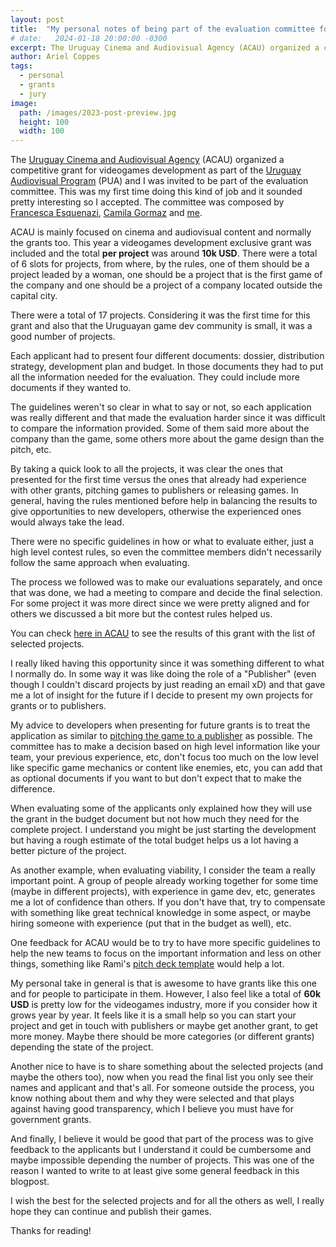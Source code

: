 ```yaml
---
layout: post
title:  "My personal notes of being part of the evaluation committee for a Uruguayan public competitive grant"
# date:   2024-01-18 20:00:00 -0300
excerpt: The Uruguay Cinema and Audiovisual Agency (ACAU) organized a competitive grant for videogames development as part of the Uruguay Audiovisual Program (PUA) and I was invited to be part of the evaluation committee.
author: Ariel Coppes
tags:
  - personal
  - grants
  - jury
image:
  path: /images/2023-post-preview.jpg
  height: 100
  width: 100
---
```


The [Uruguay Cinema and Audiovisual Agency](https://www.acau.gub.uy) (ACAU) organized a competitive grant for videogames development as part of the [Uruguay Audiovisual Program](https://www.gub.uy/ministerio-industria-energia-mineria/programa-uruguay-audiovisual) (PUA) and I was invited to be part of the evaluation committee. This was my first time doing this kind of job and it sounded pretty interesting so I accepted. The committee was composed by [Francesca Esquenazi](https://www.linkedin.com/in/francesca-esquenazi/), [Camila Gormaz](https://bsky.app/profile/burasto.bsky.social) and [me](https://arielcoppes.dev).

ACAU is mainly focused on cinema and audiovisual content and normally the grants too. This year a videogames development exclusive grant was included and the total **per project** was around **10k USD**. There were a total of 6 slots for projects, from where, by the rules, one of them should be a project leaded by a woman, one should be a project that is the first game of the company and one should be a project of a company located outside the capital city.

There were a total of 17 projects. Considering it was the first time for this grant and also that the Uruguayan game dev community is small, it was a good number of projects. 

Each applicant had to present four different documents: dossier, distribution strategy, development plan and budget. In those documents they had to put all the information needed for the evaluation. They could include more documents if they wanted to. 

The guidelines weren't so clear in what to say or not, so each application was really different and that made the evaluation harder since it was difficult to compare the information provided. Some of them said more about the company than the game, some others more about the game design than the pitch, etc. 

By taking a quick look to all the projects, it was clear the ones that presented for the first time versus the ones that already had experience with other grants, pitching games to publishers or releasing games. In general, having the rules mentioned before help in balancing the results to give opportunities to new developers, otherwise the experienced ones would always take the lead.

There were no specific guidelines in how or what to evaluate either, just a high level contest rules, so even the committee members didn't necessarily follow the same approach when evaluating. 

The process we followed was to make our evaluations separately, and once that was done, we had a meeting to compare and decide the final selection. For some project it was more direct since we were pretty aligned and for others we discussed a bit more but the contest rules helped us.

You can check [here in ACAU](https://www.acau.gub.uy/innovaportal/v/353/1/acau/ya-estan-disponibles-los-resultados-de-la-convocatoria-para-desarrollo-de-videojuegos-2024.html) to see the results of this grant with the list of selected projects.

I really liked having this opportunity since it was something different to what I normally do. In some way it was like doing the role of a "Publisher" (even though I couldn't discard projects by just reading an email xD) and that gave me a lot of insight for the future if I decide to present my own projects for grants or to publishers.

My advice to developers when presenting for future grants is to treat the application as similar to [pitching the game to a publisher](https://ltpf.ramiismail.com/pitching-in/) as possible. The committee has to make a decision based on high level information like your team, your previous experience, etc, don't focus too much on the low level like specific game mechanics or content like enemies, etc, you can add that as optional documents if you want to but don't expect that to make the difference. 

When evaluating some of the applicants only explained how they will use the grant in the budget document but not how much they need for the complete project. I understand you might be just starting the development but having a rough estimate of the total budget helps us a lot having a better picture of the project.

As another example, when evaluating viability, I consider the team a really important point. A group of people already working together for some time (maybe in different projects), with experience in game dev, etc, generates me a lot of confidence than others. If you don't have that, try to compensate with something like great technical knowledge in some aspect, or maybe hiring someone with experience (put that in the budget as well), etc.

One feedback for ACAU would be to try to have more specific guidelines to help the new teams to focus on the important information and less on other things, something like Rami's [pitch deck template](https://ltpf.ramiismail.com/pitch-template/) would help a lot.

My personal take in general is that is awesome to have grants like this one and for people to participate in them. However, I also feel like a total of **60k USD** is pretty low for the videogames industry, more if you consider how it grows year by year. It feels like it is a small help so you can start your project and get in touch with publishers or maybe get another grant, to get more money. Maybe there should be more categories (or different grants) depending the state of the project.

Another nice to have is to share something about the selected projects (and maybe the others too), now when you read the final list you only see their names and applicant and that's all. For someone outside the process, you know nothing about them and why they were selected and that plays  against having good transparency, which I believe you must have for government grants.

And finally, I believe it would be good that part of the process was to give feedback to the applicants but I understand it could be cumbersome and maybe impossible depending the number of projects. This was one of the reason I wanted to write to at least give some general feedback in this blogpost.

I wish the best for the selected projects and for all the others as well, I really hope they can continue and publish their games.

Thanks for reading!